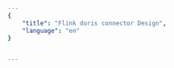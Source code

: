 ```yaml
---
{
    "title": "Flink doris connector Design",
    "language": "en"
}


---
```


<!-- 
Licensed to the Apache Software Foundation (ASF) under one
or more contributor license agreements.  See the NOTICE file
distributed with this work for additional information
regarding copyright ownership.  The ASF licenses this file
to you under the Apache License, Version 2.0 (the
"License"); you may not use this file except in compliance
with the License.  You may obtain a copy of the License at

  http://www.apache.org/licenses/LICENSE-2.0

Unless required by applicable law or agreed to in writing,
software distributed under the License is distributed on an
"AS IS" BASIS, WITHOUT WARRANTIES OR CONDITIONS OF ANY
KIND, either express or implied.  See the License for the
specific language governing permissions and limitations
under 

# Flink doris connector Design



First of all, thanks to the author of the community Spark Doris Connector

From the perspective of Doris, by introducing its data into Flink, Flink can use a series of rich ecological products, which broadens the imagination of the product and also makes it possible to query Doris and other data sources jointly.

Starting from our business architecture and business needs, we chose Flink as part of our architecture, the ETL and real-time computing framework for data. The community currently supports Spark doris connector, so we designed and developed Flink doris Connector with reference to Spark doris connector.

##Technical Choice

When the model was originally selected, it was the same as the Spark Doris connector, so we started to consider the JDBC method, but, as described in the Spark doris connector article, this method has advantages, but the disadvantages are more obvious. Later, we read and tested the Spark code and decided to implement it on the shoulders of giants (note: copy the code and modify it directly).

The following content is from the Spark Doris Connector blog, directly copied

```
Therefore, we developed a new data source Spark-Doris-Connector for Doris. Under this scheme, Doris can publish Doris data and distribute it to Spark. The Spark driver accesses Doris's FE to obtain the Doris table architecture and basic data distribution. After that, according to this data distribution, the data query task is reasonably allocated to the executors. Finally, Spark's execution program accesses different BEs for querying. Greatly improve query efficiency
```

## 1. Instructions

Compile and generate doris-flink-1.0.0-SNAPSHOT.jar in the extension/flink-doris-connector/ directory of the Doris code base, add this jar package to the ClausPath of flink, and then you can use Flink-on -Doris function

## 2. how to use

Compile and generate doris-flink-1.0.0-SNAPSHOT.jar in the extension/flink-doris-connector/ directory of the Doris code library, add this jar package to the ClassPath of flink, and then use the Flink-on-Doris function

#### 2.1 SQL way

Support function:

1. Supports reading data in Doris data warehouse tables through Flink SQL to Flink for calculations
2. Support inserting data into the corresponding table of the data warehouse through Flink SQL. The back-end implementation is to communicate directly with BE through Stream Load to complete the data insertion operation
3. You can use Flink to associate non-Doris external data source tables for association analysis

example:



```java
        final StreamExecutionEnvironment env = StreamExecutionEnvironment.getExecutionEnvironment();
        env.setParallelism(1);
        final StreamTableEnvironment tEnv = StreamTableEnvironment.create(env);
        tEnv.executeSql(
                "CREATE TABLE test_aggregation01 (" +
                        "user_id STRING," +
                        "user_city STRING," +
                        "age INT," +
                        "last_visit_date STRING" +
                        ") " +
                        "WITH (\n" +
                        "  'connector' = 'doris',\n" +
                        "  'fenodes' = 'doris01:8030',\n" +
                        "  'table.identifier' = 'demo.test_aggregation',\n" +
                        "  'username' = 'root',\n" +
                        "  'password' = ''\n" +
                        ")");
        tEnv.executeSql(
                "CREATE TABLE test_aggregation02 (" +
                        "user_id STRING," +
                        "user_city STRING," +
                        "age INT," +
                        "last_visit_date STRING" +
                        ") " +
                        "WITH (\n" +
                        "  'connector' = 'doris',\n" +
                        "  'fenodes' = 'doris01:8030',\n" +
                        "  'table.identifier' = 'demo.test_aggregation_01',\n" +
                        "  'username' = 'root',\n" +
                        "  'password' = ''\n" +
                        ")");

        tEnv.executeSql("INSERT INTO test_aggregation02 select * from test_aggregation01");
        tEnv.executeSql("select count(1) from test_aggregation01");
```

#### 2.2 DataStream way:

```java
DorisOptions.Builder options = DorisOptions.builder()
                .setFenodes("$YOUR_DORIS_FE_HOSTNAME:$YOUR_DORIS_FE_RESFUL_PORT")
                .setUsername("$YOUR_DORIS_USERNAME")
                .setPassword("$YOUR_DORIS_PASSWORD")
                .setTableIdentifier("$YOUR_DORIS_DATABASE_NAME.$YOUR_DORIS_TABLE_NAME");
env.addSource(new DorisSourceFunction<>(options.build(),new SimpleListDeserializationSchema())).print();
```

## 3. Applicable scene

![1616987965864](/images/Flink-doris-connector.png)

#### 3.1. Use Flink to perform joint analysis on data in Doris and other data sources

Many business departments place their data on different storage systems, such as some online analysis and report data in Doris, some structured retrieval data in Elasticsearch, and some data used for transaction processing in MySQL, and so on. It is often necessary to analyze the business across multiple storage sources. After connecting Flink and Doris through the Flink Doris connector, companies can directly use Flink to perform joint query calculations on the data in Doris and multiple external data sources.

#### 3.2 Real-time data access

Before Flink Doris Connector: For business irregular data, it is usually necessary to perform standardized processing on messages, and write null value filtering into new topics, and then start regular loading to write Doris.

![1616988281677](/images/Flink-doris-connector1.png)

After Flink Doris Connector: flink reads kafka and writes doris directly.

![1616988514873](/images/Flink-doris-connector2.png)

## 4.Technical realization

### 4.1 Architecture diagram

![1616997396610](/images/Flink-doris-connector-architecture.png)

### 4.2 Doris provides more external capabilities

#### 4.2.1 Doris FE

The interface for obtaining metadata information of internal tables, single-table query planning and some statistical information has been opened to the outside world.

All Rest API interfaces require HttpBasic authentication. The user name and password are the user name and password for logging in to the database. Pay attention to the correct assignment of permissions.

```
// Get table schema meta information
GET api/{database}/{table}/_schema

// Get the query plan template for a single table
POST api/{database}/{table}/_query_plan
{
"sql": "select k1, k2 from {database}.{table}"
}

// Get the table size
GET api/{database}/{table}/_count
```

#### 4.2.2 Doris BE

Through the Thrift protocol, data filtering, scanning and cropping capabilities are directly provided to the outside world.

```
service TDorisExternalService {
     // Initialize the query executor
TScanOpenResult open_scanner(1: TScanOpenParams params);

// Streaming batch to get data, Apache Arrow data format
     TScanBatchResult get_next(1: TScanNextBatchParams params);

// end scan
     TScanCloseResult close_scanner(1: TScanCloseParams params);
}
```

For definitions of Thrift related structures, please refer to:

https://github.com/apache/incubator-doris/blob/master/gensrc/thrift/DorisExternalService.thrift

### 4.3 Implement DataStream

Inherit org.apache.flink.streaming.api.functions.source.RichSourceFunction and customize DorisSourceFunction. During initialization, get the execution plan of the related table and get the corresponding partition.

Rewrite the run method to read data from the partition in a loop.

```
public void run(SourceContext sourceContext){
       //Cycle through the partitions
        for(PartitionDefinition partitions : dorisPartitions){
            scalaValueReader = new ScalaValueReader(partitions, settings);
            while (scalaValueReader.hasNext()){
                Object next = scalaValueReader.next();
                sourceContext.collect(next);
            }
        }
}
```

### 4.4 Implement Flink SQL on Doris

Refer to [Flink Custom Source&Sink](https://ci.apache.org/projects/flink/flink-docs-stable/zh/dev/table/sourceSinks.html) and Flink-jdbc-connector to implement the following As a result, Flink SQL can be used to directly manipulate Doris tables, including reading and writing.

#### 4.4.1 Implementation details

1. Realize DynamicTableSourceFactory and DynamicTableSinkFactory register doris connector
2. Customize DynamicTableSource and DynamicTableSink to generate logical plans
3. After DorisRowDataInputFormat and DorisDynamicOutputFormat obtain the logical plan, start execution

![1616747472136](/images/table_connectors.svg)

The most important implementation is DorisRowDataInputFormat and DorisDynamicOutputFormat customized based on RichInputFormat and RichOutputFormat.

In DorisRowDataInputFormat, the obtained dorisPartitions are divided into multiple shards in createInputSplits for parallel computing.

```java
public DorisTableInputSplit[] createInputSplits(int minNumSplits) {
		List<DorisTableInputSplit> dorisSplits = new ArrayList<>();
		int splitNum = 0;
		for (PartitionDefinition partition : dorisPartitions) {
			dorisSplits.add(new DorisTableInputSplit(splitNum++,partition));
		}
		return dorisSplits.toArray(new DorisTableInputSplit[0]);
}

public RowData nextRecord(RowData reuse)  {
		if (!hasNext) {
            //After reading the data, return null
			return null;
		}
		List next = (List)scalaValueReader.next();
		GenericRowData genericRowData = new GenericRowData(next.size());
		for(int i =0;i<next.size();i++){
			genericRowData.setField(i, next.get(i));
		}
		//Determine if there is still data
		hasNext = scalaValueReader.hasNext();
		return genericRowData;
}
```

In DorisRowDataOutputFormat, write data to doris through streamload. Refer to org.apache.doris.plugin.audit.DorisStreamLoader for streamload program

```java
public  void writeRecord(RowData row) throws IOException {
       //streamload Default delimiter \t
        StringJoiner value = new StringJoiner("\t");
        GenericRowData rowData = (GenericRowData) row;
        for(int i = 0; i < row.getArity(); ++i) {
            value.add(rowData.getField(i).toString());
        }
        //streamload write data
        DorisStreamLoad.LoadResponse loadResponse = dorisStreamLoad.loadBatch(value.toString());
        System.out.println(loadResponse);
}
```

